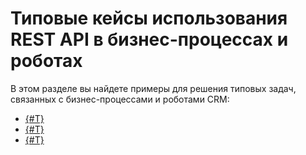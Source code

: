 # Типовые кейсы использования REST API в бизнес-процессах и роботах

В этом разделе вы найдете примеры для решения типовых задач, связанных с бизнес-процессами и роботами CRM:

- [{#T}](./activity.md)
- [{#T}](./setting-robot.md)
- [{#T}](./how-to-kill-workflows.md)